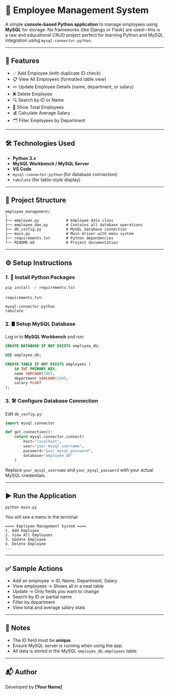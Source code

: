 # 📘 Employee Management System

A simple **console-based Python application** to manage employees using **MySQL** for storage. No frameworks (like Django or Flask) are used—this is a raw and educational CRUD project perfect for learning Python and MySQL integration using `mysql-connector-python`.

---

## 🔧 Features

- ✅ Add Employee (with duplicate ID check)
- 📋 View All Employees (formatted table view)
- ✏️ Update Employee Details (name, department, or salary)
- ❌ Delete Employee
- 🔍 Search by ID or Name
- 🧮 Show Total Employees
- 💰 Calculate Average Salary
- 🗂️ Filter Employees by Department

---

## 🛠️ Technologies Used

- **Python 3.x**
- **MySQL Workbench / MySQL Server**
- **VS Code**
- `mysql-connector-python` (for database connection)
- `tabulate` (for table-style display)

---

## 📂 Project Structure

```
employee_management/
│
├── employee.py            # Employee data class
├── employee_dao.py        # Contains all database operations
├── db_config.py           # MySQL database connection
├── main.py                # Main driver with menu system
├── requirements.txt       # Python dependencies
└── README.md              # Project documentation
```

---

## ⚙️ Setup Instructions

### 1. 🐍 Install Python Packages

```bash
pip install -r requirements.txt
```

`requirements.txt`:

```
mysql-connector-python
tabulate
```

### 2. 🛢️ Setup MySQL Database

Log in to **MySQL Workbench** and run:

```sql
CREATE DATABASE IF NOT EXISTS employee_db;

USE employee_db;

CREATE TABLE IF NOT EXISTS employees (
    id INT PRIMARY KEY,
    name VARCHAR(100),
    department VARCHAR(100),
    salary FLOAT
);
```

### 3. 🛠️ Configure Database Connection

Edit `db_config.py`:

```python
import mysql.connector

def get_connection():
    return mysql.connector.connect(
        host="localhost",
        user="your_mysql_username",
        password="your_mysql_password",
        database="employee_db"
    )
```

Replace `your_mysql_username` and `your_mysql_password` with your actual MySQL credentials.

---

## ▶️ Run the Application

```bash
python main.py
```

You will see a menu in the terminal:

```
==== Employee Management System ====
1. Add Employee
2. View All Employees
3. Update Employee
4. Delete Employee
...
```

---

## ✅ Sample Actions

- Add an employee → ID, Name, Department, Salary
- View employees → Shows all in a neat table
- Update → Only fields you want to change
- Search by ID or partial name
- Filter by department
- View total and average salary stats

---

## 📌 Notes

- The ID field must be **unique**.
- Ensure MySQL server is running when using the app.
- All data is stored in the MySQL `employee_db.employees` table.

---

## 📬 Author

Developed by **[Your Name]**
